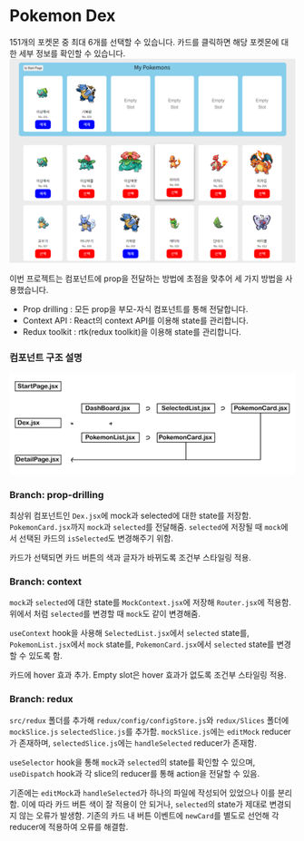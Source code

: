 # Pokemon Dex

151개의 포켓몬 중 최대 6개를 선택할 수 있습니다. 카드를 클릭하면 해당 포켓몬에 대한 세부 정보를 확인할 수 있습니다.
<img src='./images/dex.png'>

이번 프로젝트는 컴포넌트에 prop을 전달하는 방법에 초점을 맞추어 세 가지 방법을 사용했습니다.

- Prop drilling : 모든 prop을 부모-자식 컴포넌트를 통해 전달합니다.
- Context API : React의 context API를 이용해 state를 관리합니다.
- Redux toolkit : rtk(redux toolkit)을 이용해 state를 관리합니다.

### 컴포넌트 구조 설명

<img src='./images/structure.png'>

### Branch: prop-drilling

최상위 컴포넌트인 `Dex.jsx`에 mock과 selected에 대한 state를 저장함. `PokemonCard.jsx`까지 `mock`과 `selected`를 전달해줌. `selected`에 저장될 때 `mock`에서 선택된 카드의 `isSelected`도 변경해주기 위함.

카드가 선택되면 카드 버튼의 색과 글자가 바뀌도록 조건부 스타일링 적용.

### Branch: context

`mock`과 `selected`에 대한 state를 `MockContext.jsx`에 저장해 `Router.jsx`에 적용함. 위에서 처럼 `selected`를 변경할 때 `mock`도 같이 변경해줌.

`useContext` hook을 사용해 `SelectedList.jsx`에서 `selected` state를, `PokemonList.jsx`에서 `mock` state를, `PokemonCard.jsx`에서 `selected` state를 변경할 수 있도록 함.

카드에 hover 효과 추가. Empty slot은 hover 효과가 없도록 조건부 스타일링 적용.


### Branch: redux

`src/redux` 폴더를 추가해 `redux/config/configStore.js`와 `redux/Slices` 폴더에 `mockSlice.js` `selectedSlice.js`를 추가함. `mockSlice.js`에는 `editMock` reducer가 존재하며, `selectedSlice.js`에는 `handleSelected` reducer가 존재함.

`useSelector` hook을 통해 `mock`과 `selected`의 state를 확인할 수 있으며, `useDispatch` hook과 각 slice의 reducer를 통해 action을 전달할 수 있음.

기존에는 `editMock`과 `handleSelected`가 하나의 파일에 작성되어 있었으나 이를 분리함. 이에 따라 카드 버튼 색이 잘 적용이 안 되거나, `selected`의 state가 제대로 변경되지 않는 오류가 발생함. 기존의 카드 내 버튼 이벤트에 `newCard`를 별도로 선언해 각 reducer에 적용하여 오류를 해결함.
